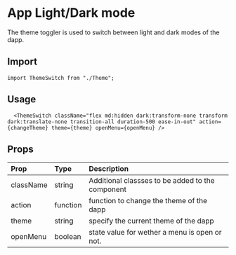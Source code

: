 # App Light/Dark mode

The theme toggler is used to switch between light and dark modes of the dapp.

## Import

```
import ThemeSwitch from "./Theme";
```

## Usage

```
  <ThemeSwitch className="flex md:hidden dark:transform-none transform dark:translate-none transition-all duration-500 ease-in-out" action={changeTheme} theme={theme} openMenu={openMenu} />
```

## Props

| Prop      | Type     | Description                                      |
| :-------- | :------- | :----------------------------------------------- |
| className | string   | Additional classses to be added to the component |
| action    | function | function to change the theme of the dapp         |
| theme     | string   | specify the current theme of the dapp            |
| openMenu  | boolean  | state value for wether a menu is open or not.    |
